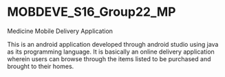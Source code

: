 # MOBDEVE_S16_Group22_MP
Medicine Mobile Delivery Application

This is an android application developed through android studio using java as its programming language. 
It is basically an online delivery application wherein users can browse through the items listed to be purchased and brought to their homes.
